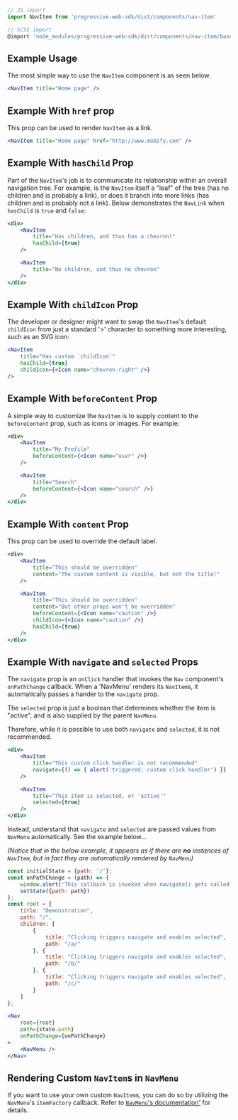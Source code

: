 ```js static
// JS import
import NavItem from 'progressive-web-sdk/dist/components/nav-item'

// SCSS import
@import 'node_modules/progressive-web-sdk/dist/components/nav-item/base';
```


## Example Usage

The most simple way to use the `NavItem` component is as seen below.

```jsx
<NavItem title="Home page" />
```


## Example With `href` prop

This prop can be used to render `NavItem` as a link.

```jsx
<NavItem title="Home page" href="http://www.mobify.com" />
```


## Example With `hasChild` Prop

Part of the `NavItem`'s job is to communicate its relationship within an overall navigation tree. For example, is the `NavItem` itself a "leaf" of the tree (has no children and is probably a link), or does it branch into more links (has children and is probably not a link). Below demonstrates the `NavLink` when `hasChild` is `true` and `false`:

```jsx
<div>
    <NavItem
        title="Has children, and thus has a chevron!"
        hasChild={true}
    />

    <NavItem
        title="No children, and thus no chevron"
    />
</div>
```


## Example With `childIcon` Prop

The developer or designer might want to swap the `NavItem`'s default `childIcon` from just a standard '>' character to something more interesting, such as an SVG icon:

```jsx
<NavItem
    title="Has custom `childIcon`"
    hasChild={true}
    childIcon={<Icon name="chevron-right" />}
/>
```


## Example With `beforeContent` Prop

A simple way to customize the `NavItem` is to supply content to the `beforeContent` prop, such as icons or images. For example:

```jsx
<div>
    <NavItem
        title="My Profile"
        beforeContent={<Icon name="user" />}
    />

    <NavItem
        title="Search"
        beforeContent={<Icon name="search" />}
    />
</div>
```


## Example With `content` Prop

This prop can be used to override the default label.

```jsx
<div>
    <NavItem
        title="This should be overridden"
        content="The custom content is visible, but not the title!"
    />

    <NavItem
        title="This should be overridden"
        content="But other props won't be overridden"
        beforeContent={<Icon name="caution" />}
        childIcon={<Icon name="caution" />}
        hasChild={true}
    />
</div>
```


## Example With `navigate` and `selected` Props

The `navigate` prop is an `onClick` handler that invokes the `Nav` component's `onPathChange` callback. When a 'NavMenu' renders its `NavItem`s, it automatically passes a hander to the `navigate` prop.

The `selected` prop is just a boolean that determines whether the item is "active", and is also supplied by the parent `NavMenu`.

Therefore, while it is possible to use both `navigate` and `selected`, it is not recommended.

```jsx
<div>
    <NavItem
        title="This custom click handler is not recommended"
        navigate={() => { alert('triggered: custom click handler') }}
    />

    <NavItem
        title="This item is selected, or 'active'"
        selected={true}
    />
</div>
```

Instead, understand that `navigate` and `selected` are passed values from `NavMenu` automatically. See the example below...

_(Notice that in the below example, it appears as if there are **no** instances of `NavItem`, but in fact they are automatically rendered by `NavMenu`)_

```jsx
const initialState = {path: '/'};
const onPathChange = (path) => {
    window.alert('This callback is invoked when navigate() gets called!')
    setState({path: path})
};
const root = {
    title: "Demonstration",
    path: "/",
    children: [
        {
            title: "Clicking triggers navigate and enables selected",
            path: "/a/"
        }, {
            title: "Clicking triggers navigate and enables selected",
            path: "/b/"
        }, {
            title: "Clicking triggers navigate and enables selected",
            path: "/c/"
        }
    ]
};

<Nav
    root={root}
    path={state.path}
    onPathChange={onPathChange}
>
    <NavMenu />
</Nav>
```


## Rendering Custom `NavItem`s in `NavMenu`

If you want to use your own custom `NavItem`s, you can do so by utilizing the `NavMenu`'s `itemFactory` callback. Refer to [`NavMenu`'s documentation'](#!/NavMenu) for details.
